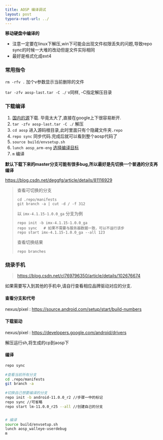 ```yaml
---
title: AOSP 编译调试
layout: post
typora-root-url: ../
---
```


**移动硬盘中编译的**

* 注意一定要在linux下解压,win下可能会出现文件权限丢失的问题,导致repo sync的时候一大堆的改动但是文件实际相同
* 最好是格式化成ext4

### 常用指令

`rm -rfv .` 加个v参数显示当前删除的文件

`tar -zfv aosp-last.tar -C ./` v同样, -C指定解压目录

### 下载编译

1. [国内的源](https://mirrors.tuna.tsinghua.edu.cn/help/AOSP/)下载. 毕竟太大了,直接在google上下很容易断开.
2. `tar -zfv aosp-last.tar -C ./` 解压
3. `cd aosp` 进入源码根目录,此时里面只有个隐藏文件夹`.repo`
4. `repo sync` 同步代码.完成后就可以看到整个aosp代码了
5. `source build/envsetup.sh`
6. `lunch aosp_arm-eng` [选择编译目标](https://source.android.com/setup/build/running#selecting-device-build)
7. `m` 编译

**默认下载下来的master分支可能有很多bug,所以最好是先切换一个普通的分支再编译**

<https://blog.csdn.net/deggfg/article/details/81116929>

> 查看可切换的分支
>
> ```
> cd .repo/manifests
> git branch -a | cut -d / -f 312
> ```
>
> 以 `imx-4.1.15-1.0.0_ga` 分支为例
>
> ```
> repo init -b imx-4.1.15-1.0.0_ga
> repo sync   # 如果不需要与服务器数据一致，可以不运行该步
> repo start imx-4.1.15-1.0.0_ga --all 123
> ```
>
> 查看切换结果
>
> ```
> repo branches
> ```

### 烧录手机

> <https://blog.csdn.net/cl769796350/article/details/102676674>

如果需要写入到其他的手机中,请自行查看相应品牌驱动对应的分支.

#### 查看分支和代号

nexus/pixel : https://source.android.com/setup/start/build-numbers

#### 下载驱动

nexus/pixel : <https://developers.google.com/android/drivers>

解压运行sh,将生成的cp到aosp下

#### 编译

```bash
repo sync
 
#查看当前所有分支
cd .repo/manifests
git branch -a
 
#切换自己想要编译的分支
repo init -b android-11.0.0_r2 //步骤一中的标记
repo sync //可省略
repo start lm-11.0.0_r25 --all //创建自己的分支


# 编译
source build/envsetup.sh
lunch aosp_walleye-userdebug
m
```

